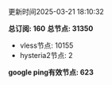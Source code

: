 更新时间2025-03-21 18:10:32

**总订阅: 160**
**总节点: 31350**
- vless节点: 10155
- hysteria2节点: 2

**google ping有效节点: 623**
